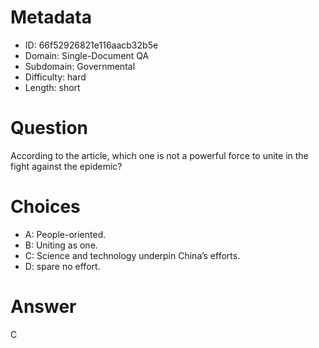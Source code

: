 # Metadata

- ID: 66f52926821e116aacb32b5e
- Domain: Single-Document QA
- Subdomain: Governmental
- Difficulty: hard
- Length: short

# Question

According to the article, which one is not a powerful force to unite in the fight against the epidemic?

# Choices

- A: People-oriented.
- B: Uniting as one.
- C: Science and technology underpin China’s efforts.
- D: spare no effort.

# Answer

C
